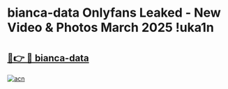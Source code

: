 # bianca-data Onlyfans Leaked - New Video & Photos March 2025 !uka1n

# <h2><a href="https://3mjmau.iuczelnia.edu.pl?title=bianca-data&ref=uka1n">🔗👉 🔴 bianca-data</a></h2>

[![acn](https://github.com/user-attachments/assets/0f9c940e-d8b0-45ae-aac7-cd30a18b3e1c)](https://3mjmau.iuczelnia.edu.pl?title=bianca-data&ref=uka1n)

